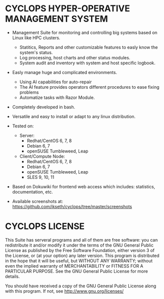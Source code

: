 # CYCLOPS HYPER-OPERATIVE MANAGEMENT SYSTEM

  - Management Suite for monitoring and controlling big systems based on Linux like HPC clusters.
    - Statitics, Reports and other customizable features to easly know the system's status.
    - Log processing, host charts and other status modules.
    - System audit and inventory with system and host specific logbook.
  - Easly manage huge and complicated environments.
    - Using AI capabilities for auto-repair 
    - The AI feature provides operators different procedures to ease fixing problems
    - Automatize tasks with Razor Module.
  - Completely developed in bash.
  - Versatile and easy to install or adapt to any linux distribution.
  
  - Tested on:
    - Server: 
        - Redhat/CentOS 6, 7, 8
        - Debian 6, 7
        - openSUSE Tumbleweed, Leap
    - Client/Compute Node: 
        - Redhat/CentOS 6, 7, 8
        - Debian 6, 7
        - openSUSE Tumbleweed, Leap
        - SLES 9, 10, 11
              
  - Based on Dokuwiki for frontend web access which includes: statistics, documentation, etc. 
  
  - Available screenshots at: https://github.com/ikseth/cyclops/tree/master/screenshots

# CYCLOPS LICENSE 

This Suite has serveral programs and all of them are free software: 
you can redistribute it and/or modify it under the terms of the GNU General Public License as published by the Free Software Foundation, either version 3 of the License, or
(at your option) any later version.
This program is distributed in the hope that it will be useful, but WITHOUT ANY WARRANTY; 
without even the implied warranty of MERCHANTABILITY or FITNESS FOR A PARTICULAR PURPOSE.
See the GNU General Public License for more details.

You should have received a copy of the GNU General Public License  along with this program.  If not, see http://www.gnu.org/licenses/
